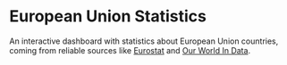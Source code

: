# European Union Statistics
An interactive dashboard with statistics about European Union countries, coming from reliable sources like [Eurostat](https://ec.europa.eu/eurostat/web/main/home) and [Our World In Data](https://ourworldindata.org/). 
